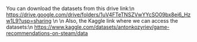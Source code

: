 You can download the datasets from this drive link:\n 
https://drive.google.com/drive/folders/1uV4FTeTNSZVwYYcSO09bx8ei6_Hzw1L9?usp=sharing
\n
\n
Also, the Kaggle link where we can access the datasets:\n
https://www.kaggle.com/datasets/antonkozyriev/game-recommendations-on-steam/data
